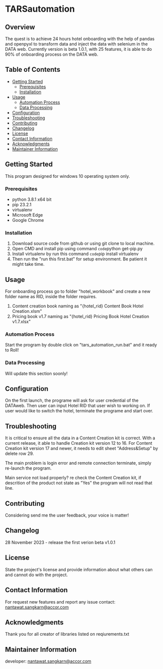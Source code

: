 # TARSautomation

## Overview

The quest is to achieve 24 hours hotel onboarding with the help of pandas and openpyxl to transform data and inject the data with selenium in the DATA web. Currently version is beta 1.0.1, with 25 features, it is able to do 90% of onboarding process on the DATA web.

## Table of Contents

- [Getting Started](#getting-started)
  - [Prerequisites](#prerequisites)
  - [Installation](#installation)
- [Usage](#usage)
  - [Automation Process](#automation-process)
  - [Data Processing](#data-processing)
- [Configuration](#configuration)
- [Troubleshooting](#troubleshooting)
- [Contributing](#contributing)
- [Changelog](#changelog)
- [License](#license)
- [Contact Information](#contact-information)
- [Acknowledgments](#acknowledgments)
- [Maintainer Information](#maintainer-information)

## Getting Started

This program designed for windows 10 operating system only.

### Prerequisites

 - python 3.8.1 x64 bit
 - pip 23.2.1
 - virtualenv
 - Microsoft Edge
 - Google Chrome

### Installation

1. Download source code from github or using git clone to local machine. 
2. Open CMD and install pip using command 
`code`python get-pip.py
3. Install virtualenv by run this command
`code`pip install virtualenv
4. Then run the "run this first.bat" for setup environment. Be patient it might take time.

## Usage

For onboarding process go to folder "hotel_workbook" and
create a new folder name as RID, inside the folder requires.
  1. Content creation book naming as "{hotel_rid} Content Book Hotel Creation.xlsm"
  2. Pricing book v1.7 naming as "{hotel_rid} Pricing Book Hotel Creation v1.7.xlsx"

### Automation Process

Start the program by double click on "tars_automation_run.bat" and it ready to Roll!

### Data Processing

Will update this section soonly!

## Configuration

On the first launch, the programe will ask for user credential of the DATAweb.
Then user can input Hotel RID that user wish to working on.
If user would like to switch the hotel, terminate the programe and start over.

## Troubleshooting

It is critical to ensure all the data in a Content Creation kit is correct.
With a current release, it able to handle Creation kit version 12 to 16.
For Content Creation kit version 17 and newer, it needs to edit sheet "Address&Setup" by delete row 29.

The main problem is login error and remote connection terminate, simply re-launch the program.

Main service not load properly?
re check the Content Creation kit, if descrition of the product not state as "Yes" the program will not read that line.

## Contributing

Considering send me the user feedback, your voice is matter!

## Changelog

28 November 2023 - release the first verion beta v1.0.1

## License

State the project's license and provide information about what others can and cannot do with the project.

## Contact Information

For request new features and report any issue contact: nantawat.sangkarn@accor.com

## Acknowledgments

Thank you for all creator of libraries listed on reqiurements.txt 

## Maintainer Information

developer: nantawat.sangkarn@accor.com 
